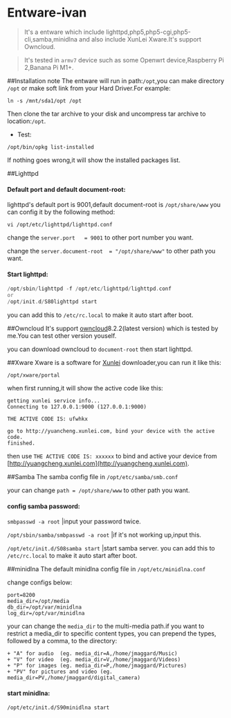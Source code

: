 # Entware-ivan

>It's a entware which include lighttpd,php5,php5-cgi,php5-cli,samba,minidlna and also include XunLei Xware.It's support Owncloud.

>It's tested in `armv7` device such as some Openwrt device,Raspberry Pi 2,Banana Pi M1+.

##Installation note
The entware will run in path:`/opt`,you can make directory `/opt` or make soft link from your Hard Driver.For example:
```
ln -s /mnt/sda1/opt /opt
```
Then clone the tar archive to your disk and uncompress tar archive to location:`/opt`.

* Test:

```
/opt/bin/opkg list-installed
```
If nothing goes wrong,it will show the installed packages list.

##Lighttpd
#### Default port and default document-root:

lighttpd's default port is 9001,default document-root is `/opt/share/www` you can config it by the following method:
```
vi /opt/etc/lighttpd/lighttpd.conf
```
change the `server.port   = 9001` to other port number you want.

change the `server.document-root  = "/opt/share/www"` to other path you want.

#### Start lighttpd: 

```php
/opt/sbin/lighttpd -f /opt/etc/lighttpd/lighttpd.conf
or
/opt/init.d/S80lighttpd start
```
you can add this to `/etc/rc.local` to make it auto start after boot.

##Owncloud
It's support [owncloud](https://owncloud.org/install/#instructions-server)8.2.2(latest version) which is tested by me.You can test other version youself.

you can download owncloud to `document-root` then start lighttpd.

##Xware
Xware is a software for [Xunlei](http://luyou.xunlei.com/thread-12545-1-1.html) downloader,you can run it like this:
```
/opt/xware/portal
```
when first running,it will show the active code like this:
```
getting xunlei service info...
Connecting to 127.0.0.1:9000 (127.0.0.1:9000)

THE ACTIVE CODE IS: ufwhkx

go to http://yuancheng.xunlei.com, bind your device with the active code.
finished.
```
then use `THE ACTIVE CODE IS: xxxxxx` to bind and active your device from [http://yuangcheng.xunlei.com](http://yuangcheng.xunlei.com).

##Samba
The samba config file in `/opt/etc/samba/smb.conf`

your can change `path = /opt/share/www` to other path you want.

#### config samba password:

`smbpasswd -a root` |input your password twice.

`/opt/sbin/samba/smbpasswd -a root` |if it's not working up,input this.

`/opt/etc/init.d/S08samba start` |start samba server. you can add this to `/etc/rc.local` to make it auto start after boot.

##minidlna
The default minidlna config file in `/opt/etc/minidlna.conf`

change configs below:
```
port=8200
media_dir=/opt/media
db_dir=/opt/var/minidlna
log_dir=/opt/var/minidlna
```
your can change the `media_dir` to the multi-media path.if you want to restrict a media_dir to specific content types, you can prepend the types, followed by a comma, to the directory:
```
+ "A" for audio  (eg. media_dir=A,/home/jmaggard/Music)
+ "V" for video  (eg. media_dir=V,/home/jmaggard/Videos)
+ "P" for images (eg. media_dir=P,/home/jmaggard/Pictures)
+ "PV" for pictures and video (eg. media_dir=PV,/home/jmaggard/digital_camera)
```

#### start minidlna:

```
/opt/etc/init.d/S90minidlna start
```

